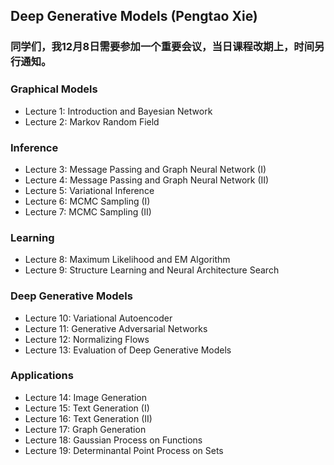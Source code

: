 ## Deep Generative Models (Pengtao Xie)

### 同学们，我12月8日需要参加一个重要会议，当日课程改期上，时间另行通知。

### Graphical Models
* Lecture 1: Introduction and Bayesian Network
* Lecture 2: Markov Random Field

### Inference
* Lecture 3: Message Passing and Graph Neural Network (I)
* Lecture 4: Message Passing and Graph Neural Network (II)
* Lecture 5: Variational Inference
* Lecture 6: MCMC Sampling (I)
* Lecture 7: MCMC Sampling (II)

### Learning
* Lecture 8: Maximum Likelihood and EM Algorithm
* Lecture 9: Structure Learning and Neural Architecture Search

### Deep Generative Models
* Lecture 10: Variational Autoencoder
* Lecture 11: Generative Adversarial Networks
* Lecture 12: Normalizing Flows
* Lecture 13: Evaluation of Deep Generative Models

### Applications
* Lecture 14: Image Generation
* Lecture 15: Text Generation (I)
* Lecture 16: Text Generation (II)
* Lecture 17: Graph Generation
* Lecture 18: Gaussian Process on Functions
* Lecture 19: Determinantal Point Process on Sets
